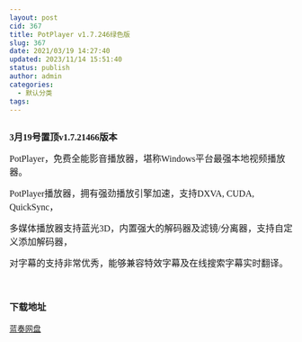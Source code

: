 ```yaml
---
layout: post
cid: 367
title: PotPlayer v1.7.246绿色版
slug: 367
date: 2021/03/19 14:27:40
updated: 2023/11/14 15:51:40
status: publish
author: admin
categories: 
  - 默认分类
tags: 
---
```



<div alt="潮男心博客 www.cnx0.com">
	<p>
		<span style="font-size:16px;font-family:&quot;"><a class="pics" href="https://djblog.cn/upload/1/888552/images/20201210/20201210133845534553.png" rel="pics"><img src="http://www.aishoujizy.com/upload/1/888552/images/20201210/20201210133845534553.png" class="scrollLoading" data-url="/upload/1/888552/images/20201210/20201210133845534553.png" alt="" /></a> <br />
</span> 
	</p>
	<p>
		<span style="font-size:16px;font-family:&quot;"><strong>3月19号置顶</strong><strong>v1.7.21466版本</strong><strong></strong></span> 
	</p>
	<p>
		<span style="font-size:16px;font-family:&quot;">PotPlayer，免费全能影音播放器，堪称Windows平台最强本地视频播放器。</span> 
	</p>
	<p>
		<span style="font-size:16px;font-family:&quot;">PotPlayer播放器，拥有强劲播放引擎加速，支持DXVA, CUDA, QuickSync，</span> 
	</p>
	<p>
		<span style="font-size:16px;font-family:&quot;">多媒体播放器支持蓝光3D，内置强大的解码器及滤镜/分离器，支持自定义添加解码器，</span> 
	</p>
	<p>
		<span style="font-size:16px;"><span style="font-family:Microsoft YaHei;">对字幕的支持非常优秀，能够兼容特效字幕及在线搜索字幕实时翻译。</span></span> 
	</p>
	<p>
		<br />
	</p>
	<div id="fengexuxian">
	</div>
	<div class="page-content-intro main-article">
		<div class="down-url-wrap">
			<h3 class="tit">
				<i class="ico"></i>下载地址
			</h3>
<a href="https://djblog.cn/admin/#down" onclick="window.open('https://asj.lanzous.com/iS8msn372uf');return false;" class="sbtn" title=""><i class="ico"></i><i class="line"></i>蓝奏网盘</a> &nbsp;
		</div>
	</div>
</div>